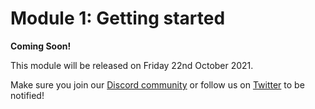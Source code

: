 # Module 1: Getting started

**Coming Soon!**

This module will be released on Friday 22nd October 2021.

Make sure you join our [Discord community](https://discord.com/invite/subquery) or follow us on [Twitter](https://twitter.com/SubQueryNetwork) to be notified!
